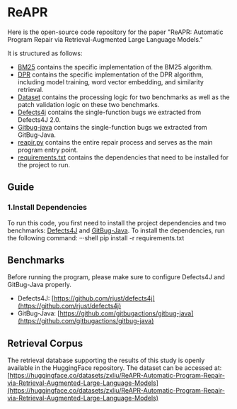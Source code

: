 # ReAPR
Here is the open-source code repository for the paper "ReAPR: Automatic Program Repair via Retrieval-Augmented Large Language Models."

It is structured as follows:
- [BM25](BM25) contains the specific implementation of the BM25 algorithm.
- [DPR](DPR) contains the specific implementation of the DPR algorithm, including model training, word vector embedding, and similarity retrieval.
- [Dataset](Dataset) contains the processing logic for two benchmarks as well as the patch validation logic on these two benchmarks.
- [Defects4j](Defects4j) contains the single-function bugs we extracted from Defects4J 2.0.
- [Gitbug-java](Gitbug-java) contains the single-function bugs we extracted from GitBug-Java.
- [reapir.py](repair.py) contains the entire repair process and serves as the main program entry point.
- [requirements.txt](requirements.txt) contains the dependencies that need to be installed for the project to run.

## Guide
### 1.Install Dependencies
To run this code, you first need to install the project dependencies and two benchmarks: [Defects4J](https://github.com/rjust/defects4j) and [GitBug-Java](https://github.com/gitbugactions/gitbug-java).
To install the dependencies, run the following command:
···shell
pip install -r requirements.txt

## Benchmarks

Before running the program, please make sure to configure Defects4J and GitBug-Java properly.<br>
- Defects4J: [https://github.com/rjust/defects4j](https://github.com/rjust/defects4j)<br>
- GitBug-Java: [https://github.com/gitbugactions/gitbug-java](https://github.com/gitbugactions/gitbug-java)

## Retrieval Corpus

The retrieval database supporting the results of this study is openly available in the HuggingFace repository. The dataset can be accessed at: [https://huggingface.co/datasets/zxliu/ReAPR-Automatic-Program-Repair-via-Retrieval-Augmented-Large-Language-Models](https://huggingface.co/datasets/zxliu/ReAPR-Automatic-Program-Repair-via-Retrieval-Augmented-Large-Language-Models)
